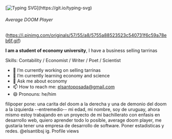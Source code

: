 [![Typing SVG](https://readme-typing-svg.herokuapp.com?duration=3000&color=F7315E&center=true&lines=Welcome+to+ElSantiBSJ's+profile!)](https://git.io/typing-svg)
###### Average DOOM Player
(https://i.pinimg.com/originals/57/55/a8/5755a88523523c540731f6c59a78eb6f.gif)

**I am a student of economy university**, I have a business selling tarrinas

Skills: Contability / Economist / Writer / Poet / Scientist

- 🔭 I’m currently working on selling tarrinas
- 🌱 I’m currently learning economy and science
- 💬 Ask me about economy
- 📫 How to reach me: elsantoposada@gmail.com 
- 😄 Pronouns: he/him 

filipoper pone:
una carita del doom a la derecha y una de demonio del doom a la izquierda
--entremedio--
mi edad, mi nombre, soy de uruguay, ahora mismo estoy trabajando en un proyecto de mi bachillerato con enfasis en desarrollo web, quiero aprender todo lo posible, average doom player, me gustaria tener una empresa de desarrollo de software.
Poner estadisticas y redes. @elsantibsj ig. 
Profile views
